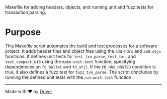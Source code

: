 <!--------------------------------------------------------------------------------->
<!-- IMPORTANT: This file is auto-generated by Driver (https://driver.ai). -------->
<!-- Manual edits may be overwritten on future commits. --------------------------->
<!--------------------------------------------------------------------------------->

Makefile for adding headers, objects, and running unit and fuzz tests for transaction parsing.

# Purpose
This Makefile script automates the build and test processes for a software project. It adds header files and object files using the `add-hdrs` and `add-objs` functions. It defines unit tests for `test_txn_parse`, `test_txn`, and `test_compact_u16` using the `make-unit-test` function, specifying dependencies on `fd_ballet` and `fd_util`. If the `FD_HAS_HOSTED` condition is true, it also defines a fuzz test for `fuzz_txn_parse`. The script concludes by running the defined unit tests with the `run-unit-test` function.

---
Made with ❤️ by [Driver](https://www.driver.ai/)